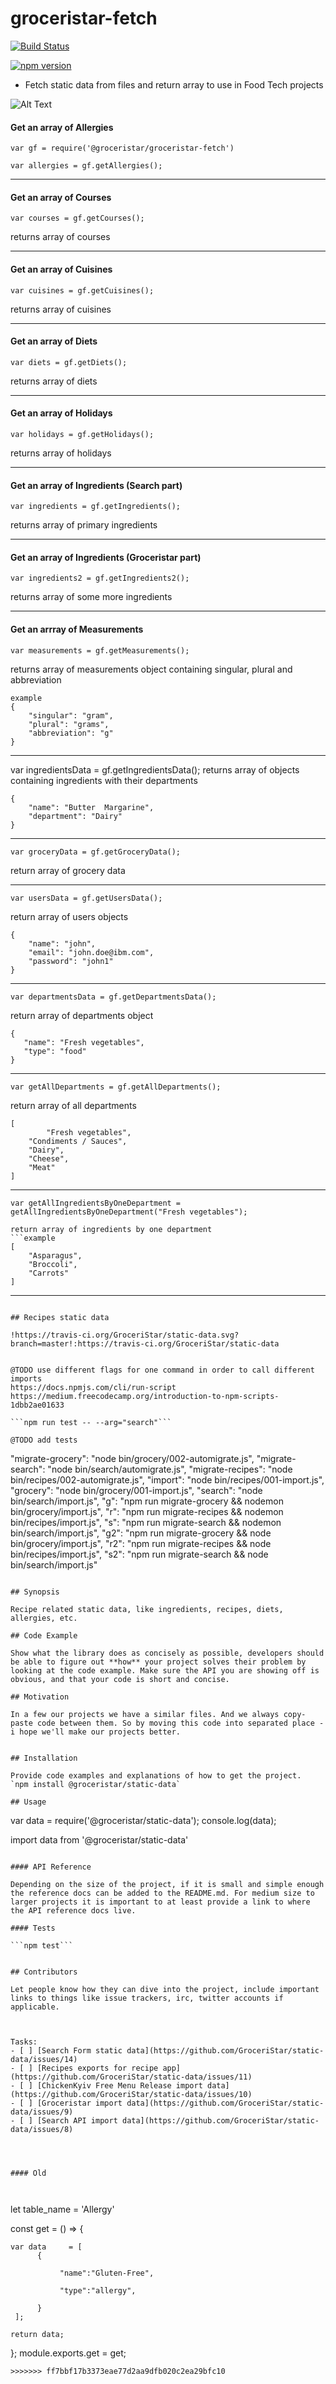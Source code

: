 # groceristar-fetch
[![Build Status](https://travis-ci.org/GroceriStar/groceristar-fetch.svg?branch=master)](https://travis-ci.org/GroceriStar/groceristar-fetch)

[![npm version](https://badge.fury.io/js/%40groceristar%2Fgroceristar-fetch.svg)](https://badge.fury.io/js/%40groceristar%2Fgroceristar-fetch)




- Fetch static data from files and return array to use in Food Tech projects

![Alt Text](https://media.giphy.com/media/4TcRVUzpZzsvo9fVlu/giphy.gif)



#### Get an array of Allergies

```
var gf = require('@groceristar/groceristar-fetch')
```

```
var allergies = gf.getAllergies();
```


---
#### Get an array of Courses
```
var courses = gf.getCourses();
```
returns array of courses

---
#### Get an array of Cuisines
```
var cuisines = gf.getCuisines();
```
returns array of cuisines

---
#### Get an array of Diets
```
var diets = gf.getDiets();
```
returns array of diets

---
#### Get an array of Holidays
```
var holidays = gf.getHolidays();
```
returns array of holidays

---
#### Get an array of Ingredients (Search part)
```
var ingredients = gf.getIngredients();
```
returns array of primary ingredients

---

#### Get an array of Ingredients (Groceristar part)
```
var ingredients2 = gf.getIngredients2();
```
returns array of some more ingredients

---
#### Get an arrray of Measurements
```
var measurements = gf.getMeasurements();
```
returns array of measurements object containing singular, plural and abbreviation
```
example
{
    "singular": "gram",
    "plural": "grams",
    "abbreviation": "g"
}
```

---
var ingredientsData = gf.getIngredientsData();
returns array of objects containing ingredients with their departments
```example
{
    "name": "Butter  Margarine",
    "department": "Dairy"
}
```

---
```
var groceryData = gf.getGroceryData();
```
return array of grocery data

---
```
var usersData = gf.getUsersData();
```
return array of users objects
```example
{
    "name": "john",
    "email": "john.doe@ibm.com",
    "password": "john1"
}
```

---
```
var departmentsData = gf.getDepartmentsData();
```
return array of departments object
```example
{
   "name": "Fresh vegetables",
   "type": "food"
}
```
---
```
var getAllDepartments = gf.getAllDepartments();
```

return array of all departments
```example
[
		"Fresh vegetables",
    "Condiments / Sauces",
    "Dairy",
    "Cheese",
    "Meat"
]
```
---
```
var getAllIngredientsByOneDepartment = getAllIngredientsByOneDepartment("Fresh vegetables");

return array of ingredients by one department
```example
[
	"Asparagus",
	"Broccoli",
	"Carrots"
]
```

---
```

## Recipes static data

!https://travis-ci.org/GroceriStar/static-data.svg?branch=master!:https://travis-ci.org/GroceriStar/static-data


@TODO use different flags for one command in order to call different imports
https://docs.npmjs.com/cli/run-script
https://medium.freecodecamp.org/introduction-to-npm-scripts-1dbb2ae01633

```npm run test -- --arg="search"```

@TODO add tests

```
"migrate-grocery": "node bin/grocery/002-automigrate.js",
"migrate-search": "node bin/search/automigrate.js",
"migrate-recipes": "node bin/recipes/002-automigrate.js",
"import": "node bin/recipes/001-import.js",
"grocery": "node bin/grocery/001-import.js",
"search": "node bin/search/import.js",
"g": "npm run migrate-grocery && nodemon bin/grocery/import.js",
"r": "npm run migrate-recipes && nodemon bin/recipes/import.js",
"s": "npm run migrate-search  && nodemon bin/search/import.js",
"g2": "npm run migrate-grocery && node bin/grocery/import.js",
"r2": "npm run migrate-recipes && node bin/recipes/import.js",
"s2": "npm run migrate-search  && node bin/search/import.js"
```

## Synopsis

Recipe related static data, like ingredients, recipes, diets, allergies, etc.

## Code Example

Show what the library does as concisely as possible, developers should be able to figure out **how** your project solves their problem by looking at the code example. Make sure the API you are showing off is obvious, and that your code is short and concise.

## Motivation

In a few our projects we have a similar files. And we always copy-paste code between them. So by moving this code into separated place - i hope we'll make our projects better.


## Installation

Provide code examples and explanations of how to get the project.
`npm install @groceristar/static-data`

## Usage

```
var data = require('@groceristar/static-data');
console.log(data);

import data from '@groceristar/static-data'
```

#### API Reference

Depending on the size of the project, if it is small and simple enough the reference docs can be added to the README.md. For medium size to larger projects it is important to at least provide a link to where the API reference docs live.

#### Tests

```npm test```


## Contributors

Let people know how they can dive into the project, include important links to things like issue trackers, irc, twitter accounts if applicable.



Tasks:
- [ ] [Search Form static data](https://github.com/GroceriStar/static-data/issues/14)
- [ ] [Recipes exports for recipe app] (https://github.com/GroceriStar/static-data/issues/11)
- [ ] [ChickenKyiv Free Menu Release import data] (https://github.com/GroceriStar/static-data/issues/10)
- [ ] [Groceristar import data](https://github.com/GroceriStar/static-data/issues/9)
- [ ] [Search API import data](https://github.com/GroceriStar/static-data/issues/8)




#### Old



```
let table_name = 'Allergy'

const get = () => {

    var data     = [
          {

               "name":"Gluten-Free",

               "type":"allergy",

          }
     ];

  	return data;

};
module.exports.get   = get;
```
>>>>>>> ff7bbf17b3373eae77d2aa9dfb020c2ea29bfc10
